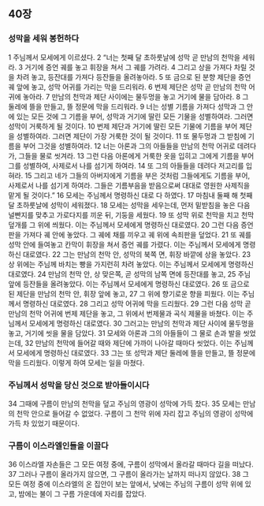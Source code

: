 ## 40장
### 성막을 세워 봉헌하다
1 주님께서 모세에게 이르셨다.
2 “너는 첫째 달 초하룻날에 성막 곧 만남의 천막을 세워라.
3 거기에 증언 궤를 놓고 휘장을 쳐서 그 궤를 가려라.
4 그리고 상을 가져다 차릴 것을 차려 놓고, 등잔대를 가져다 등잔들을 올려놓아라.
5 또 금으로 된 분향 제단을 증언 궤 앞에 놓고, 성막 어귀를 가리는 막을 드리워라.
6 번제 제단은 성막 곧 만남의 천막 어귀에 놓아라.
7 만남의 천막과 제단 사이에는 물두멍을 놓고 거기에 물을 담아라.
8 그 둘레에 뜰을 만들고, 뜰 정문에 막을 드리워라.
9 너는 성별 기름을 가져다 성막과 그 안에 있는 모든 것에 그 기름을 부어, 성막과 거기에 딸린 모든 기물을 성별하여라. 그러면 성막이 거룩하게 될 것이다.
10 번제 제단과 거기에 딸린 모든 기물에 기름을 부어 제단을 성별하여라. 그러면 제단이 가장 거룩한 것이 될 것이다.
11 또 물두멍과 그 받침에 기름을 부어 그것을 성별하여라.
12 너는 아론과 그의 아들들을 만남의 천막 어귀로 데려다가, 그들을 물로 씻겨라.
13 그런 다음 아론에게 거룩한 옷을 입히고 그에게 기름을 부어 그를 성별하여, 사제로서 나를 섬기게 하여라.
14 또 그의 아들들을 데려다 저고리를 입혀라.
15 그리고 네가 그들의 아버지에게 기름을 부은 것처럼 그들에게도 기름을 부어, 사제로서 나를 섬기게 하여라. 그들은 기름부음을 받음으로써 대대로 영원한 사제직을 맡게 될 것이다.”
16 모세는 주님께서 명령하신 대로 다 하였다.
17 마침내 둘째 해 첫째 달 초하룻날에 성막이 세워졌다.
18 모세는 성막을 세우는데, 먼저 밑받침을 놓은 다음 널빤지를 맞추고 가로다지를 끼운 뒤, 기둥을 세웠다.
19 또 성막 위로 천막을 치고 천막 덮개를 그 위에 씌웠다. 이는 주님께서 모세에게 명령하신 대로였다.
20 그런 다음 증언판을 가져다 궤 안에 놓았다. 그 궤에 채를 끼우고 궤 위에 속죄판을 덮었다.
21 또 궤를 성막 안에 들여놓고 칸막이 휘장을 쳐서 증언 궤를 가렸다. 이는 주님께서 모세에게 명령하신 대로였다.
22 그는 만남의 천막 안, 성막의 북쪽 면, 휘장 바깥에 상을 놓았다.
23 상 위에는 주님께 바치는 빵을 가지런히 차려 놓았다. 이는 주님께서 모세에게 명령하신 대로였다.
24 만남의 천막 안, 상 맞은쪽, 곧 성막의 남쪽 면에 등잔대를 놓고,
25 주님 앞에 등잔들을 올려놓았다. 이는 주님께서 모세에게 명령하신 대로였다.
26 또 금으로 된 제단을 만남의 천막 안, 휘장 앞에 놓고,
27 그 위에 향기로운 향을 피웠다. 이는 주님께서 명령하신 대로였다.
28 그리고 성막 어귀에 막을 드리웠다.
29 그런 다음 성막 곧 만남의 천막 어귀에 번제 제단을 놓고, 그 위에서 번제물과 곡식 제물을 바쳤다. 이는 주님께서 모세에게 명령하신 대로였다.
30 그러고는 만남의 천막과 제단 사이에 물두멍을 놓고, 거기에 씻을 물을 담았다.
31 모세와 아론과 그의 아들들이 그 물로 손과 발을 씻었는데,
32 만남의 천막에 들어갈 때와 제단에 가까이 나아갈 때마다 씻었다. 이는 주님께서 모세에게 명령하신 대로였다.
33 그는 또 성막과 제단 둘레에 뜰을 만들고, 뜰 정문에 막을 드리웠다. 이렇게 하여 모세는 일을 마쳤다.
### 주님께서 성막을 당신 것으로 받아들이시다
34 그때에 구름이 만남의 천막을 덮고 주님의 영광이 성막에 가득 찼다.
35 모세는 만남의 천막 안으로 들어갈 수 없었다. 구름이 그 천막 위에 자리 잡고 주님의 영광이 성막에 가득 차 있었기 때문이다.
### 구름이 이스라엘인들을 이끌다
36 이스라엘 자손들은 그 모든 여정 중에, 구름이 성막에서 올라갈 때마다 길을 떠났다.
37 그러나 구름이 올라가지 않으면, 그 구름이 올라가는 날까지 떠나지 않았다.
38 그 모든 여정 중에 이스라엘의 온 집안이 보는 앞에서, 낮에는 주님의 구름이 성막 위에 있고, 밤에는 불이 그 구름 가운데에 자리를 잡았다.
